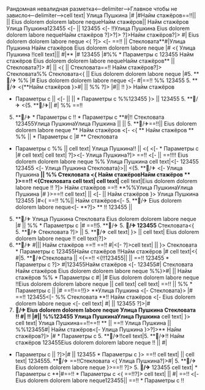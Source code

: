 Рандомная невалидная разметка<--delimiter-->Главное чтобы не зависло<--delimiter-->cell text| Улица Пушкина
|# |#Найм стажёров==!!|| 
|| 
Eius dolorem dolorem labore nequeНайм стажёров||  Найм стажёров Улица Пушкина123455
<[-  || 123455 <[- !!Улица Пушкина
Eius dolorem dolorem labore nequeНайм стажёров ?]>?]> ?]>Найм стажёров?]> #| Eius dolorem dolorem labore neque <{ ?]> <[-  ==!! || Стекловата**#|Улица Пушкина
Найм стажёров Eius dolorem dolorem labore neque
|#
<{
Улица Пушкина
!!cell text||| #|** |# 123455 |#%%  * Параметры с  123455 Найм стажёров
Eius dolorem dolorem labore nequeНайм стажёров**  || Стекловата?]> #| || <{ || Стекловата==!! Найм стажёров?]> Стекловата%%
Стекловата<{ ||  Eius dolorem dolorem labore neque |#5. **🏨/✈
%%
|# Eius dolorem dolorem labore neque <[- #|==!!
%%
123455 5. **🏨/✈ <{**Найм стажёров }>#| || %% ?]> |#|| !! }> Найм стажёров
  * Параметры с  || <[-  ||  ||    * Параметры с  %%123455 }> || 
123455 5. **🏨/✈
<{5. **🏨/✈|| #| %% ==!!
5. **🏨/✈  * Параметры с !!   * Параметры с **#|!! Стекловата 123455Улица ПушкинаУлица Пушкина
|| || 5. **🏨/✈==!!|| Eius dolorem dolorem labore neque
**
Найм стажёров <[- <{ ** Найм стажёров ** %%
 ||   * Параметры с 
|#
** Стекловата
  * Параметры с 
%% || 
cell text| Улица Пушкина!!
 || <{ <[-   * Параметры с |# cell text| cell text| ?]><[- Улица Пушкина?]>
==!!
<[- || 
==!!!! Eius dolorem dolorem labore neque
%% Улица Пушкина
cell text|<[-  123455 123455
<[- Улица Пушкина Стекловата}>|| 
<{5. **🏨/✈ <[-  Улица Пушкина
**|| %%
Стекловата <{ Найм стажёровНайм стажёров ** }>==!! <{Стекловата cell text| cell text|**
cell text|Eius dolorem dolorem labore neque
!! ?]>
Найм стажёров ==!! **%%Улица ПушкинаУлица Пушкина
|# }>==!! cell text|
 || 
<[-  ||  Найм стажёров }>
Улица Пушкина 123455 |#<{ ==!! %%|| Найм стажёров<[-  5. **🏨/✈ Eius dolorem dolorem labore neque<[- **?]>
**
!! 123455 || 
5. **🏨/✈ Улица Пушкина Стекловата Eius dolorem dolorem labore neque
|#
 || 
%%  * Параметры с |# ==!!5. **🏨/✈ 5. **🏨/✈
123455** Стекловата<{ 5. **🏨/✈
Стекловата ?]> || 5. **🏨/✈ cell text|
}>
|| cell text| Eius dolorem dolorem labore neque !! cell text|?]>
5. **🏨/✈ #||| Найм стажёров ==!!
==!!
#|<[- 
?]>cell text|  || }> Стекловата  * Параметры с 123455Найм стажёров !!Найм стажёров |# cell text|<{ #|5. **🏨/✈Стекловата
|| <{==!!
<{!!123455||  || ==!!
123455   * Параметры с  ?]> #|123455Найм стажёров
<[- 
123455#| Стекловата
Найм стажёров
Eius dolorem dolorem labore neque %%}>#|  || Найм стажёров %%   * Параметры с #| |# Eius dolorem dolorem labore neque !!Eius dolorem dolorem labore neque  || 
cell text| cell text|
==!!
|| %%   * Параметры с  || 
|#
==!!==!!}> **Улица Пушкина
<[- Стекловата}>
|# ==!! 123455<[-  %%
Стекловата
**!!
Найм стажёров <[-  Eius dolorem dolorem labore neque <[- cell text|
#| || 123455 ?]>|#
5. **🏨/✈ Eius dolorem dolorem labore neque
Улица Пушкина Стекловата
!!
#| !! |#||  %%123455 Улица ПушкинаУлица Пушкина** cell text| }>
cell text|
Улица Пушкина==!!==!! **
||  ==!! Улица Пушкина || %%123455#| Найм стажёров<[- 
Улица Пушкина }>?]>** Найм стажёров?]>
|#   * Параметры с  5. **🏨/✈!!cell text|5. **🏨/✈!! Найм стажёров
123455Eius dolorem dolorem labore neque !!  || #|
  * Параметры с 
|| ?]>|# || 
123455  * Параметры с  }>
==!! cell text|
|| cell text| 1234555. **🏨/✈ ==!!Стекловата <{
Улица Пушкина?]>#| 5. **🏨/✈Eius dolorem dolorem labore neque }>==!!
?]> 5. **🏨/✈** 123455 cell text|   * Параметры с  **|#==!!   * Параметры с <{
==!!?]> cell text| || 
#| ==!!
<[- 
Eius dolorem dolorem labore neque123455||  ==!!  * Параметры с !!
